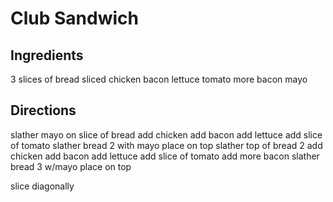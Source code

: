 # Club Sandwich

## Ingredients
3 slices of bread
sliced chicken
bacon
lettuce
tomato
more bacon
mayo

## Directions
slather mayo on slice of bread
add chicken
add bacon
add lettuce
add slice of tomato
slather bread 2 with mayo place on top
slather top of bread 2
add chicken
add bacon
add lettuce
add slice of tomato
add more bacon
slather bread 3 w/mayo
place on top

slice diagonally
